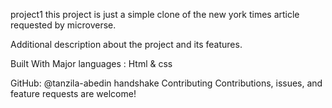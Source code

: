 
project1
this project is just a simple clone of the new york times article requested by microverse.

Additional description about the project and its features.

Built With
Major languages : Html & css


GitHub: @tanzila-abedin
handshake Contributing
Contributions, issues, and feature requests are welcome!


